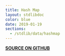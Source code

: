 ```yaml
---
title: Hash Map
layout: stdlibdoc
color: blue
date: 2019-01-19
sections:
  - /stdlib/data/hashmap
---
```


**[SOURCE ON GITHUB](https://github.com/wurstscript/WurstStdlib2/blob/master/wurst/data/HashMap.wurst)**
